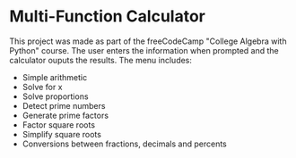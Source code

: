 # Multi-Function Calculator

This project was made as part of the freeCodeCamp "College Algebra with Python" course. The user enters the information when prompted and the calculator ouputs the results. The menu includes:

* Simple arithmetic
* Solve for x
* Solve proportions 
* Detect prime numbers 
* Generate prime factors
* Factor square roots
* Simplify square roots
* Conversions between fractions, decimals and percents
